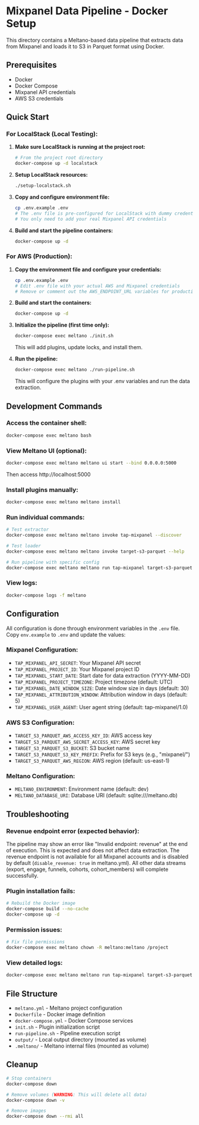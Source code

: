 # Mixpanel Data Pipeline - Docker Setup

This directory contains a Meltano-based data pipeline that extracts data from Mixpanel and loads it to S3 in Parquet format using Docker.

## Prerequisites

- Docker
- Docker Compose
- Mixpanel API credentials
- AWS S3 credentials

## Quick Start

### For LocalStack (Local Testing):

1. **Make sure LocalStack is running at the project root:**
   ```bash
   # From the project root directory
   docker-compose up -d localstack
   ```

2. **Setup LocalStack resources:**
   ```bash
   ./setup-localstack.sh
   ```

3. **Copy and configure environment file:**
   ```bash
   cp .env.example .env
   # The .env file is pre-configured for LocalStack with dummy credentials
   # You only need to add your real Mixpanel API credentials
   ```

4. **Build and start the pipeline containers:**
   ```bash
   docker-compose up -d
   ```

### For AWS (Production):

1. **Copy the environment file and configure your credentials:**
   ```bash
   cp .env.example .env
   # Edit .env file with your actual AWS and Mixpanel credentials
   # Remove or comment out the AWS_ENDPOINT_URL variables for production
   ```

2. **Build and start the containers:**
   ```bash
   docker-compose up -d
   ```

3. **Initialize the pipeline (first time only):**
   ```bash
   docker-compose exec meltano ./init.sh
   ```
   This will add plugins, update locks, and install them.

4. **Run the pipeline:**
   ```bash
   docker-compose exec meltano ./run-pipeline.sh
   ```
   This will configure the plugins with your .env variables and run the data extraction.

## Development Commands

### Access the container shell:
```bash
docker-compose exec meltano bash
```

### View Meltano UI (optional):
```bash
docker-compose exec meltano meltano ui start --bind 0.0.0.0:5000
```
Then access http://localhost:5000

### Install plugins manually:
```bash
docker-compose exec meltano meltano install
```

### Run individual commands:
```bash
# Test extractor
docker-compose exec meltano meltano invoke tap-mixpanel --discover

# Test loader
docker-compose exec meltano meltano invoke target-s3-parquet --help

# Run pipeline with specific config
docker-compose exec meltano meltano run tap-mixpanel target-s3-parquet
```

### View logs:
```bash
docker-compose logs -f meltano
```

## Configuration

All configuration is done through environment variables in the `.env` file. Copy `env.example` to `.env` and update the values:

### Mixpanel Configuration:
- `TAP_MIXPANEL_API_SECRET`: Your Mixpanel API secret
- `TAP_MIXPANEL_PROJECT_ID`: Your Mixpanel project ID
- `TAP_MIXPANEL_START_DATE`: Start date for data extraction (YYYY-MM-DD)
- `TAP_MIXPANEL_PROJECT_TIMEZONE`: Project timezone (default: UTC)
- `TAP_MIXPANEL_DATE_WINDOW_SIZE`: Date window size in days (default: 30)
- `TAP_MIXPANEL_ATTRIBUTION_WINDOW`: Attribution window in days (default: 5)
- `TAP_MIXPANEL_USER_AGENT`: User agent string (default: tap-mixpanel/1.0)

### AWS S3 Configuration:
- `TARGET_S3_PARQUET_AWS_ACCESS_KEY_ID`: AWS access key
- `TARGET_S3_PARQUET_AWS_SECRET_ACCESS_KEY`: AWS secret key
- `TARGET_S3_PARQUET_S3_BUCKET`: S3 bucket name
- `TARGET_S3_PARQUET_S3_KEY_PREFIX`: Prefix for S3 keys (e.g., "mixpanel/")
- `TARGET_S3_PARQUET_AWS_REGION`: AWS region (default: us-east-1)

### Meltano Configuration:
- `MELTANO_ENVIRONMENT`: Environment name (default: dev)
- `MELTANO_DATABASE_URI`: Database URI (default: sqlite:///meltano.db)

## Troubleshooting

### Revenue endpoint error (expected behavior):
The pipeline may show an error like "Invalid endpoint: revenue" at the end of execution. This is expected and does not affect data extraction. The revenue endpoint is not available for all Mixpanel accounts and is disabled by default (`disable_revenue: true` in meltano.yml). All other data streams (export, engage, funnels, cohorts, cohort_members) will complete successfully.

### Plugin installation fails:
```bash
# Rebuild the Docker image
docker-compose build --no-cache
docker-compose up -d
```

### Permission issues:
```bash
# Fix file permissions
docker-compose exec meltano chown -R meltano:meltano /project
```

### View detailed logs:
```bash
docker-compose exec meltano meltano run tap-mixpanel target-s3-parquet --log-level debug
```

## File Structure

- `meltano.yml` - Meltano project configuration
- `Dockerfile` - Docker image definition
- `docker-compose.yml` - Docker Compose services
- `init.sh` - Plugin initialization script
- `run-pipeline.sh` - Pipeline execution script
- `output/` - Local output directory (mounted as volume)
- `.meltano/` - Meltano internal files (mounted as volume)

## Cleanup

```bash
# Stop containers
docker-compose down

# Remove volumes (WARNING: This will delete all data)
docker-compose down -v

# Remove images
docker-compose down --rmi all
```
